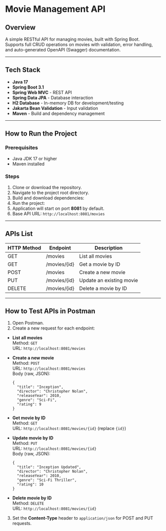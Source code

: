 # Movie Management API

## Overview

A simple RESTful API for managing movies, built with Spring Boot.  
Supports full CRUD operations on movies with validation, error handling, and auto-generated OpenAPI (Swagger) documentation.

---

## Tech Stack

- **Java 17**  
- **Spring Boot 3.1**  
- **Spring Web MVC** - REST API  
- **Spring Data JPA** - Database interaction  
- **H2 Database** - In-memory DB for development/testing  
- **Jakarta Bean Validation** - Input validation  
- **Maven** - Build and dependency management  

---

## How to Run the Project

### Prerequisites

- Java JDK 17 or higher  
- Maven installed

### Steps

1. Clone or download the repository.  
2. Navigate to the project root directory.  
3. Build and download dependencies:
4. Run the project:
5. Application will start on port **8081** by default.  
6. Base API URL: `http://localhost:8081/movies`

---

## APIs List

| HTTP Method | Endpoint          | Description              |
|-------------|-------------------|--------------------------|
| GET         | /movies           | List all movies          |
| GET         | /movies/{id}      | Get a movie by ID        |
| POST        | /movies           | Create a new movie       |
| PUT         | /movies/{id}      | Update an existing movie |
| DELETE      | /movies/{id}      | Delete a movie by ID     |

---

## How to Test APIs in Postman

1. Open Postman.  
2. Create a new request for each endpoint:  

- **List all movies**  
  Method: `GET`  
  URL: `http://localhost:8081/movies`  

- **Create a new movie**  
  Method: `POST`  
  URL: `http://localhost:8081/movies`  
  Body (raw, JSON):  
  ```
  {
    "title": "Inception",
    "director": "Christopher Nolan",
    "releaseYear": 2010,
    "genre": "Sci-Fi",
    "rating": 9
  }
  ```  

- **Get movie by ID**  
  Method: `GET`  
  URL: `http://localhost:8081/movies/{id}` (replace `{id}`)  

- **Update movie by ID**  
  Method: `PUT`  
  URL: `http://localhost:8081/movies/{id}`  
  Body (raw, JSON):  
  ```
  {
    "title": "Inception Updated",
    "director": "Christopher Nolan",
    "releaseYear": 2010,
    "genre": "Sci-Fi Thriller",
    "rating": 10
  }
  ```  

- **Delete movie by ID**  
  Method: `DELETE`  
  URL: `http://localhost:8081/movies/{id}`  

3. Set the **Content-Type** header to `application/json` for POST and PUT requests.  

